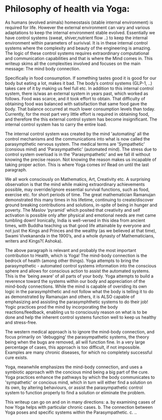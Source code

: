 # Philosophy of health via Yoga: 

As humans (evolved animals) homeostasis (stable internal environment) is required for life. However the external environment can vary and various adaptations to keep the internal environment stable evolved. Essentially  we have control systems (sweat, shiver,nutrient flow ..) to keep the internal environment within parameters of surivival. It is in these internal control systems where the complexity and beauty of the engineering is amazing. The logic of these control systems requires extraordinary computational and communication capabilities and that is where the Mind comes in. This writeup skims all the complexities involved and focuses on the main message: The mind body connection.

Specifically in food consumption. If something tastes good it is good for our body but eating a lot, makes it bad. The body’s control systems (GLP-1, ..) takes care of it by making us feel full etc.  In addition to this internal control system, there is/was an external system in years past, which worked as follows. Food was scarce, and it took effort to obtain. That difficulty of obtaining food was balanced with satisifaction that same food gave the body. That balance occurred at much lower consumption levels than today. Currently, for the most part very little effort is required in  obtaining food, and therefore the this external control system has become insignificant. The internal control system has to carry the entire load.

The internal control system was created by the mind 'automating' all the control mechanisms and the communications into what is now called the parasympthetic nervous system. The medical terms are 'Sympathetic' (consious mind) and 'Parasympathetic' (automated mind). The stress due to control system overload is in the 'Parasympathetic' and we fall ill without knowing the precise reason. Not knowing the reason makes us incapable of taking proper action. This is where Yoga comes in! Read on until the last paragraph.

We all work consciously on Mathematics, Art, Creativity etc. A surprising observation is that the mind while making extraordinary achievements possible, may override/ignore essential survival functions, such as food, exercise etc. for short periods of time. The great mathematician Ramanujan demonstrated this many times in his lifetime, continuing to create/discover ground breaking contributions and solutions, in-spite of being in hunger and poverty. The Maslov ‘pyramid’ which posited that creativity and self activation is possible only after physical and emotional needs are met came tumbling down! Ironically, India is well-versed in this idea from ancient times, with Buddha teaching us that good life attainable by everyone and not just the Kings and Princes and the wealthy (as we believed at that time), Swami Vivekananda in the 1900’s, and a whole dynasty of Mathematicians, writers and Kings?( Ashoka).

The above paragraph is relevant and probably the most important contribution to Health, which is Yoga! The mind-body connection is the bedrock of health (among other things). Yoga attempts to bring the parasympthetic - automated control systems information into the conscious sphere and allows for conscious action to assist the automated systems. This is the 'being aware' of all parts of your body. Yoga attempts to build a reverence toward the systems within our body and appreciation of the mind-body connections. While the mind is capable of overiding its own logic in the parasymphthetic and not follow what the body is telling it to do as demonstrated by Ramanujan and others, it is ALSO capable of emphasizing and assisting the parasymphthetic systems to do their job! Yogic practices prod the mind by incorporating the body reactions/feedback, enabling us to consciously reason on what is to be done and help the inherent control systems function well to keep us healthy and stress-free.

The western medical approach is to ignore the mind-body connection, and focus primarily on 'debugging' the parasympathetic systems, the theory being when the bugs are removed, all will function fine. In a very large percentage of cases, this approach is too difficult, if not impossible. Examples are many chronic diseases, for which no completely successful cure exists.

Yoga, meanwhile emphasizes the mind-body connection, and uses a symbiotic approach with the concious mind being a big part of the cure. Yoga practices enhance the pathways by which the body communicates to 'sympathetic' or concious mind, which in turn will either find a solution on its own, by altering behaviours, or assist the parasympathetic control system to function properly to find a solution or eliminate the problem.

This writeup can go on and on in many directions:
a. by examining cases of how Yoga helps with particular chronic cases.
b. The connection between Yoga poses and specific systems within the Parasympathetic.
c. .. 